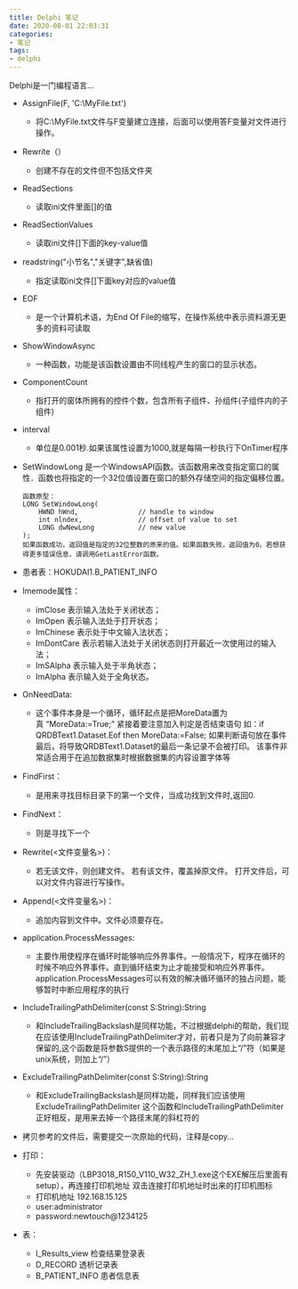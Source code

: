 ```yaml
---
title: Delphi 笔记
date: 2020-08-01 22:03:31
categories:
- 笔记
tags:
- delphi
---
```


Delphi是一门编程语言...
<!--more-->

- AssignFile(F, 'C:\MyFile.txt')
   - 将C:\MyFile.txt文件与F变量建立连接，后面可以使用答F变量对文件进行操作。
- Rewrite（）
   - 创建不存在的文件但不包括文件夹
- ReadSections
   - 读取ini文件里面[]的值
- ReadSectionValues
   - 读取ini文件[]下面的key-value值
- readstring("小节名","关键字",缺省值)
   - 指定读取ini文件[]下面key对应的value值
- EOF
   - 是一个计算机术语，为End Of File的缩写，在操作系统中表示资料源无更多的资料可读取
- ShowWindowAsync
   - 一种函数，功能是该函数设置由不同线程产生的窗口的显示状态。
- ComponentCount
   - 指打开的窗体所拥有的控件个数，包含所有子组件、孙组件(子组件内的子组件)
- interval
   - 单位是0.001秒.如果该属性设置为1000,就是每隔一秒执行下OnTimer程序
- SetWindowLong  是一个WindowsAPI函数。该函数用来改变指定窗口的属性．函数也将指定的一个32位值设置在窗口的额外存储空间的指定偏移位置。
	```
	函数原型：
	LONG SetWindowLong(
	    HWND hWnd,               // handle to window
	    int nlndex,              // offset of value to set
	    LONG dwNewLong           // new value
	);
	如果函数成功，返回值是指定的32位整数的原来的值。如果函数失败，返回值为0。若想获得更多错误信息，请调用GetLastError函数。
	```
- 患者表：HOKUDAI1.B_PATIENT_INFO
- Imemode属性：
   - imClose 表示输入法处于关闭状态；
   - ImOpen 表示输入法处于打开状态；
   - ImChinese 表示处于中文输入法状态；
   - ImDontCare 表示若输入法处于关闭状态则打开最近一次使用过的输入法；
   - ImSAlpha 表示输入处于半角状态；
   - ImAlpha 表示输入处于全角状态。
- OnNeedData:
   - 这个事件本身是一个循环，循环起点是把MoreData置为真 “MoreData:=True;”
	紧接着要注意加入判定是否结束语句
	如：if QRDBText1.Dataset.Eof then MoreData:=False;
	如果判断语句放在事件最后，将导致QRDBText1.Dataset的最后一条记录不会被打印。
	该事件非常适合用于在追加数据集时根据数据集的内容设置字体等
- FindFirst：
   - 是用来寻找目标目录下的第一个文件，当成功找到文件时,返回0.
- FindNext：
   - 则是寻找下一个
- Rewrite(<文件变量名>)：
   - 若无该文件，则创建文件。
	若有该文件，覆盖掉原文件。
	打开文件后，可以对文件内容进行写操作。

- Append(<文件变量名>)：
   - 追加内容到文件中。文件必须要存在。

- application.ProcessMessages:
   - 主要作用使程序在循环时能够响应外界事件。一般情况下，程序在循环的时候不响应外界事件。直到循环结束为止才能接受和响应外界事件。application.ProcessMessages可以有效的解决循环循环的独占问题，能够暂时中断应用程序的执行
- IncludeTrailingPathDelimiter(const S:String):String
   - 和IncludeTrailingBackslash是同样功能，不过根据delphi的帮助，我们现在应该使用IncludeTrailingPathDelimiter才对，前者只是为了向前兼容才保留的,这个函数是将参数S提供的一个表示路径的末尾加上“/”符（如果是unix系统，则加上“/”）
- ExcludeTrailingPathDelimiter(const S:String):String
   - 和ExcludeTrailingBackslash是同样功能，同样我们应该使用ExcludeTrailingPathDelimiter
这个函数和IncludeTrailingPathDelimiter正好相反，是用来去掉一个路径末尾的斜杠符的
- 拷贝参考的文件后，需要提交一次原始的代码，注释是copy...
- 打印：
   - 先安装驱动（LBP3018_R150_V110_W32_ZH_1.exe这个EXE解压后里面有setup），再连接打印机地址 双击连接打印机地址时出来的打印机图标
   - 打印机地址 192.168.15.125
   - user:administrator
   - password:newtouch@1234125
- 表：
   - I_Results_view 检查结果登录表
   - D_RECORD 透析记录表
   - B_PATIENT_INFO 患者信息表